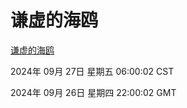 # 谦虚的海鸥
[谦虚的海鸥](http://219.139.198.207:56308/qxdho/course/base/hotlink/index.php)

2024年 09月 27日 星期五 06:00:02 CST

2024年 09月 26日 星期四 22:00:02 GMT
